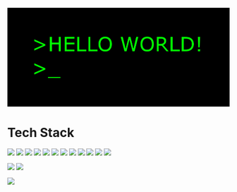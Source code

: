 ![main image](helloworld.gif)

# Tech Stack

![](https://img.shields.io/badge/java-ED8B00.svg?style=for-the-badge&logo=java&logoColor=black)
![](https://img.shields.io/badge/StringBoot-6DB33F.svg?style=for-the-badge&logo=Spring&logoColor=white)
![](https://img.shields.io/badge/html5-E34F26.svg?style=for-the-badge&logo=html5&logoColor=white)
![](https://img.shields.io/badge/css3-1572B6.svg?style=for-the-badge&logo=css3&logoColor=white)
![](https://img.shields.io/badge/JS-F7DF1E.svg?style=for-the-badge&logo=javascript&logoColor=black)
![](https://img.shields.io/badge/Jenkins-D24939.svg?style=for-the-badge&logo=Jenkins&logoColor=white)
![](https://img.shields.io/badge/Intellij-000000.svg?style=for-the-badge&logo=Intellij-IDEA&logoColor=white)
![](https://img.shields.io/badge/docker-%230db7ed.svg?style=for-the-badge&logo=docker&logoColor=white)
![](https://img.shields.io/badge/AWS-232F3E.svg?style=for-the-badge&logo=amazon-aws&logoColor=white)
![](https://img.shields.io/badge/Linux-FCC624?style=for-the-badge&logo=linux&logoColor=black)
![](https://img.shields.io/badge/mysql-4479A1.svg?style=for-the-badge&logo=mysql&logoColor=white)
![](https://img.shields.io/badge/vagrant-1868F2.svg?style=for-the-badge&logo=vagrant&logoColor=white)

![](https://img.shields.io/badge/Apache_Tomcat-F8DC75.svg?style=for-the-badge&logo=Apache-Tomcat&logoColor=white)
![](https://img.shields.io/badge/Apache-D22128.svg?style=for-the-badge&logo=Apache&logoColor=white)

![](https://img.shields.io/badge/VsCode-007ACC.svg?style=for-the-badge&logo=Visual-Studio-Code&logoColor=white)
